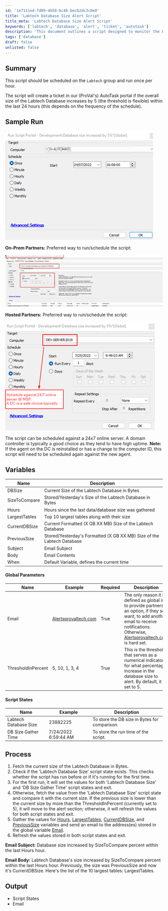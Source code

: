 ```yaml
---
id: '1e7111ed-fd09-4b58-bc4b-becb2dc3c8e0'
title: 'Labtech Database Size Alert Script'
title_meta: 'Labtech Database Size Alert Script'
keywords: ['labtech', 'database', 'alert', 'ticket', 'autotask']
description: 'This document outlines a script designed to monitor the Labtech Database size and create a ticket in AutoTask if the database size increases by a specified threshold within the last 24 hours. The script can be scheduled to run hourly and includes details on variables, global parameters, and the process flow for execution.'
tags: ['database']
draft: false
unlisted: false
---
```


## Summary

This script should be scheduled on the `Labtech` group and run once per hour.

The script will create a ticket in our (ProVal's) AutoTask portal if the overall size of the Labtech Database increases by 5 (the threshold is flexible) within the last 24 hours (this depends on the frequency of the schedule).

## Sample Run

![Sample Run Image](../../../static/img/Database-size-increased-by-5Global/image_1.png)

**On-Prem Partners:** Preferred way to run/schedule the script:

![On Prem Partners Image](../../../static/img/Database-size-increased-by-5Global/image_2.png)

**Hosted Partners:** Preferred way to run/schedule the script:

![Hosted Partners Image](../../../static/img/Database-size-increased-by-5Global/image_3.png)

The script can be scheduled against a 24x7 online server. A domain controller is typically a good choice as they tend to have high uptime. **Note:** If the agent on the DC is reinstalled or has a change to the computer ID, this script will need to be scheduled again against the new agent.

## Variables

| Name              | Description                                                   |
|-------------------|---------------------------------------------------------------|
| DBSize            | Current Size of the Labtech Database in Bytes                |
| SizeToCompare     | Stored/Yesterday's Size of the Labtech Database in Bytes     |
| Hours             | Hours since the last data/database size was gathered          |
| LargestTables     | Top 10 largest tables along with their size                   |
| CurrentDBSize     | Current Formatted (X GB XX MB) Size of the Labtech Database  |
| PreviousSize      | Stored/Yesterday's Formatted (X GB XX MB) Size of the Labtech Database |
| Subject           | Email Subject                                                |
| Body              | Email Contents                                               |
| When              | Default Variable, defines the current time                   |

#### Global Parameters

| Name                | Example                                      | Required | Description                                                                                                                                                       |
|---------------------|----------------------------------------------|----------|-------------------------------------------------------------------------------------------------------------------------------------------------------------------|
| Email               | [Alertsprovaltech.com](mailto:Alertsprovaltech.com) | True     | The only reason it is defined as global is to provide partners an option, if they so want, to add another email to receive notifications. Otherwise, [Alertsprovaltech.com](mailto:Alertsprovaltech.com) is hard set. |
| ThresholdInPercent  | 5, 10, 1, 3, 4                               | True     | This is the threshold that serves as a numerical indicator for what percentage increase in the database size to alert. By default, it is set to 5.               |

#### Script States

| Name                     | Example               | Description                                      |
|--------------------------|-----------------------|--------------------------------------------------|
| Labtech Database Size     | 23882225              | To store the DB size in Bytes for comparison.   |
| DB Size Gather Time      | 7/24/2022 6:59:44 AM | To store the run time of the script.             |

## Process

1. Fetch the current size of the Labtech Database in Bytes.
2. Check if the 'Labtech Database Size' script state exists. This checks whether the script has run before or if it's running for the first time.
3. For the first run, it will set the values for both 'Labtech Database Size' and 'DB Size Gather Time' script states and exit.
4. Otherwise, fetch the value from the 'Labtech Database Size' script state and compare it with the current size. If the previous size is lower than the current size by more than the ThresholdInPercent (currently set to 5), it will move to the alert section; otherwise, it will refresh the values for both script states and exit.
5. Gather the values for [Hours](http://Hours), [LargestTables](http://LargestTables), [CurrentDBSize](http://CurrentDBSize), and [PreviousSize](http://PreviousSize) variables and send an email to the address(es) stored in the global variable [Email](http://Email).
6. Refresh the values stored in both script states and exit.

**Email Subject:**
Database size increased by SizeToCompare percent within the last Hours hour.

**Email Body:**
Labtech Database's size increased by SizeToCompare percent within the last Hours hour. Previously, the size was PreviousSize and now it's CurrentDBSize. Here's the list of the 10 largest tables: LargestTables.

## Output

- Script States
- Email


